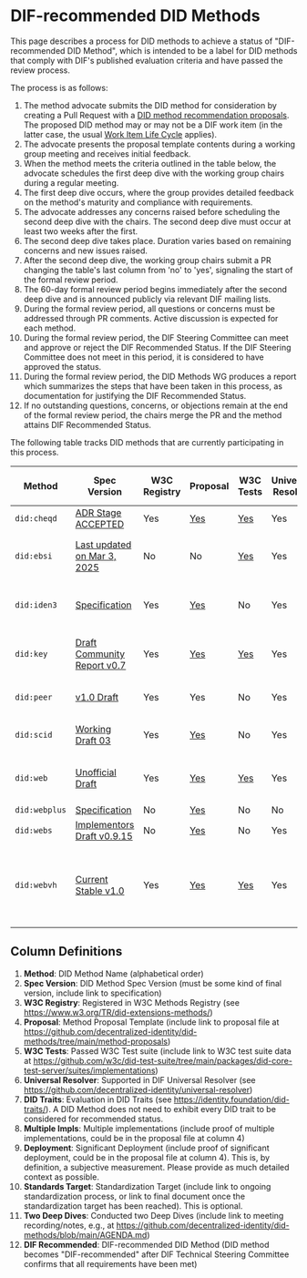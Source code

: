 # DIF-recommended DID Methods

This page describes a process for DID methods to achieve a status of "DIF-recommended DID Method", which is intended to be a label for DID methods that comply with DIF's published evaluation criteria and have passed the review process.

The process is as follows:

1. The method advocate submits the DID method for consideration by creating a Pull Request with a [DID method recommendation proposals](https://github.com/decentralized-identity/did-methods/blob/main/method-proposals/). The proposed DID method may or may not be a DIF work item (in the latter case, the usual [Work Item Life Cycle](https://github.com/decentralized-identity/org/blob/main/work-item-lifecycle.md) applies).
1. The advocate presents the proposal template contents during a working group meeting and receives initial feedback.
1. When the method meets the criteria outlined in the table below, the advocate schedules the first deep dive with the working group chairs during a regular meeting.
1. The first deep dive occurs, where the group provides detailed feedback on the method's maturity and compliance with requirements.
1. The advocate addresses any concerns raised before scheduling the second deep dive with the chairs. The second deep dive must occur at least two weeks after the first.
1. The second deep dive takes place. Duration varies based on remaining concerns and new issues raised.
1. After the second deep dive, the working group chairs submit a PR changing the table's last column from 'no' to 'yes', signaling the start of the formal review period.
1. The 60-day formal review period begins immediately after the second deep dive and is announced publicly via relevant DIF mailing lists.
1. During the formal review period, all questions or concerns must be addressed through PR comments. Active discussion is expected for each method.
1. During the formal review period, the DIF Steering Committee can meet and approve or reject the DIF Recommended Status. If the DIF Steering Committee does not meet in this period, it is considered to have approved the status.
1. During the formal review period, the DID Methods WG produces a report which summarizes the steps that have been taken in this process, as documentation for justifying the DIF Recommended Status.
1. If no outstanding questions, concerns, or objections remain at the end of the formal review period, the chairs merge the PR and the method attains DIF Recommended Status.

The following table tracks DID methods that are currently participating in this process.

| Method | Spec Version | W3C Registry | Proposal | W3C Tests | Universal Resolver | DID Traits | Multiple Impls | Deployment | Standards Target | Two Deep Dives | DIF Recommended |
|--------|--------------|--------------|----------|-----------|-------------------|------------|----------------|------------|------------------|------------|-----------------|
| `did:cheqd` | [ADR Stage ACCEPTED](https://docs.cheqd.io/product/architecture/adr-list/adr-001-cheqd-did-method) | Yes | [Yes](https://github.com/decentralized-identity/did-methods/blob/main/method-proposals/PROPOSAL-did-cheqd.md) | [Yes](https://github.com/w3c/did-test-suite/blob/main/packages/did-core-test-server/suites/implementations/resolver-did-cheqd.json) | Yes | Yes | ? | ? | ? | 0 | **No** |
| `did:ebsi` | [Last updated on Mar 3, 2025](https://hub.ebsi.eu/vc-framework/did/legal-entities) | No | No | [Yes](https://github.com/w3c/did-test-suite/blob/main/packages/did-core-test-server/suites/implementations/did-ebsi.json) | Yes | No | ? | ? | European Standard at CEN/CLC JTC 19 WG 1 | 0 | **No** |
| `did:iden3` | [Specification](https://github.com/iden3/did-iden3/blob/main/did-iden3-method.md) | Yes | [Yes](https://github.com/decentralized-identity/did-methods/blob/main/method-proposals/PROPOSAL-did-iden3.md) | No | Yes | Yes | ? | ? | European Standard at CEN/CLC JTC 19 WG 1 (planned) | 0 | **No** |
| `did:key` | [Draft Community Report v0.7](https://w3c-ccg.github.io/did-key-spec/) | Yes | [Yes](https://github.com/decentralized-identity/did-methods/blob/main/method-proposals/PROPOSAL-did-key.md) | [Yes](https://github.com/w3c/did-test-suite/blob/main/packages/did-core-test-server/suites/implementations/did-key-2020-db.json) | Yes | Yes | ? | ? | W3C Recommendation at W3C DID Methods WG | [1](https://github.com/decentralized-identity/did-methods/blob/main/AGENDA.md#meeting---26-mar-2025---1800-cet) | **No** |
| `did:peer` | [v1.0 Draft](https://identity.foundation/peer-did-method-spec/) | Yes | Yes | No | Yes | Yes | ? | ? | DIF-Approved Deliverable at DIF ID WG | [1](https://github.com/decentralized-identity/did-methods/blob/main/AGENDA.md#meeting---23-apr-2025---1800-cest) | **No** |
| `did:scid` | [Working Draft 03](https://lf-toip.atlassian.net/wiki/spaces/HOME/pages/88572360/DID+SCID+Method+Specification) | Yes | [Yes](https://github.com/decentralized-identity/did-methods/blob/main/method-proposals/PROPOSAL-did-scid.md) | No | Yes | No | ? | ? | ToIP-Approved at ToIP DID SCID Task Force | 0 | **No** |
| `did:web` | [Unofficial Draft](https://w3c-ccg.github.io/did-method-web/) | Yes | [Yes](https://github.com/decentralized-identity/did-methods/blob/main/method-proposals/PROPOSAL-did-web.md) | [Yes](https://github.com/w3c/did-test-suite/blob/main/packages/did-core-test-server/suites/implementations/did-web-spruce.json) | Yes | Yes | ? | ? | W3C Recommendation at W3C DID Methods WG | 0 | **No** |
| `did:webplus` | [Specification](https://ledgerdomain.github.io/did-webplus-spec/) | No | [Yes](https://github.com/decentralized-identity/did-methods/blob/main/method-proposals/PROPOSAL-did-webplus.md) | No | No | No | ? | ? | ? | 0 | **No** |
| `did:webs` | [Implementors Draft v0.9.15](https://trustoverip.github.io/tswg-did-method-webs-specification/) | No | [Yes](https://github.com/decentralized-identity/did-methods/blob/main/method-proposals/PROPOSAL-did-webs.md) | No | Yes | No | ? | ? | ? | 0 | **No** |
| `did:webvh` | [Current Stable v1.0](https://identity.foundation/didwebvh/v1.0/) | Yes | [Yes](https://github.com/decentralized-identity/did-methods/blob/main/method-proposals/PROPOSAL-did-webvh.md) | [Yes](https://w3c.github.io/did-test-suite/#M51) | Yes  | [Yes](https://identity.foundation/did-traits/#comparison-of-did-methods) | [5](https://didwebvh.info/latest/implementations/)   | [Yes](https://didwebvh.info/latest/implementations/deployments/) | W3C | [Intro](https://us02web.zoom.us/rec/share/AJ5AINNqN0mc-gDtSsKPjgyknBjXViRsVpXklZFcC4vObcrRxAoXQ3c9kCRkmEKA.ZAK46kp3nq77dWIm), [Deep Dive 1](https://us02web.zoom.us/rec/share/6GhsVQ6VCIQiM5YyqkeAr4zg9RxcfxriKSi3tqQp5v0nad7Gdp52uXe5Pm3B26nz.SdHHNRMZJJcWmzZn), [Deep Dive 2](https://us02web.zoom.us/rec/share/lfV6HHLI9JrbIihvji3aChwKMzpKNuAYstXwHjcAAXbBI6pt1e1GTGheEY-vR0G6.xRejirZnUaAxQB3_) | **No** |

## Column Definitions

1. **Method**: DID Method Name (alphabetical order)
1. **Spec Version**: DID Method Spec Version (must be some kind of final version, include link to specification)
1. **W3C Registry**: Registered in W3C Methods Registry (see <https://www.w3.org/TR/did-extensions-methods/>)
1. **Proposal**: Method Proposal Template (include link to proposal file at <https://github.com/decentralized-identity/did-methods/tree/main/method-proposals>)
1. **W3C Tests**: Passed W3C Test suite (include link to W3C test suite data at <https://github.com/w3c/did-test-suite/tree/main/packages/did-core-test-server/suites/implementations>)
1. **Universal Resolver**: Supported in DIF Universal Resolver (see <https://github.com/decentralized-identity/universal-resolver>)
1. **DID Traits**: Evaluation in DID Traits (see <https://identity.foundation/did-traits/>). A DID Method does not need to exhibit every DID trait to be considered for recommended status.
1. **Multiple Impls**: Multiple implementations (include proof of multiple implementations, could be in the proposal file at column 4)
1. **Deployment**: Significant Deployment (include proof of significant deployment, could be in the proposal file at column 4). This is, by definition, a subjective measurement. Please provide as much detailed context as possible.
1. **Standards Target**: Standardization Target (include link to ongoing standardization process, or link to final document once the standardization target has been reached). This is optional.
1. **Two Deep Dives**: Conducted two Deep Dives (include link to meeting recording/notes, e.g., at <https://github.com/decentralized-identity/did-methods/blob/main/AGENDA.md>)
1. **DIF Recommended**: DIF-recommended DID Method (DID method becomes "DIF-recommended" after DIF Technical Steering Committee confirms that all requirements have been met)

